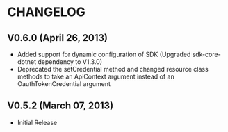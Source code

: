 CHANGELOG
=========

V0.6.0 (April 26, 2013)
-----------------------

   * Added support for dynamic configuration of SDK (Upgraded sdk-core-dotnet dependency to V1.3.0)
   * Deprecated the setCredential method and changed resource class methods to take an ApiContext argument instead of an OauthTokenCredential argument

V0.5.2 (March 07, 2013)
-----------------------

   * Initial Release
